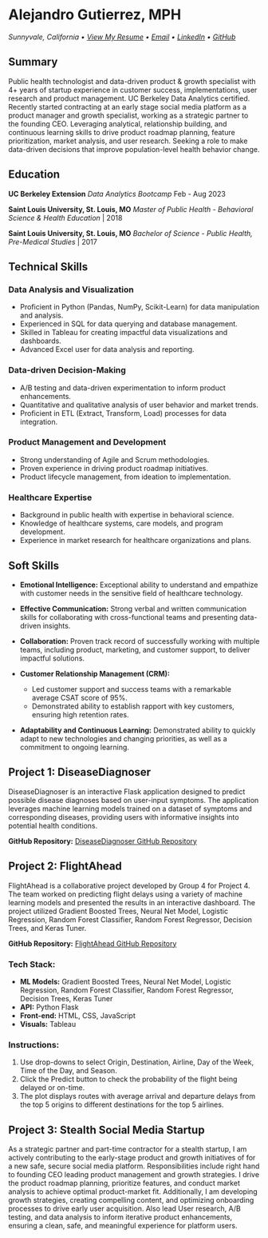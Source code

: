 # Alejandro Gutierrez, MPH
*Sunnyvale, California • [View My Resume](https://excellent-veil-e39.notion.site/Alejandro-Guti-rrez-MPH-7211c39b49ed4f35aca5db655010e974) • [Email](mailto:alej.fx.guti@gmail.com) • [LinkedIn](https://www.linkedin.com/in/alej-fx-gutierrez/) • [GitHub](https://github.com/alejfxguti)*

## Summary
Public health technologist and data-driven product & growth specialist with 4+ years of startup experience in customer success, implementations, user research and product management. UC Berkeley Data Analytics certified. Recently started contracting at an early stage social media platform as a product manager and growth specialist, working as a strategic partner to the founding CEO. Leveraging analytical, relationship building, and continuous learning skills to drive product roadmap planning, feature prioritization, market analysis, and user research. Seeking a role to make data-driven decisions that improve population-level health behavior change.

## Education
**UC Berkeley Extension**
*Data Analytics Bootcamp* Feb - Aug 2023

**Saint Louis University, St. Louis, MO**
*Master of Public Health - Behavioral Science & Health Education* | 2018

**Saint Louis University, St. Louis, MO**
*Bachelor of Science - Public Health, Pre-Medical Studies* | 2017

## Technical Skills

### Data Analysis and Visualization

- Proficient in Python (Pandas, NumPy, Scikit-Learn) for data manipulation and analysis.
- Experienced in SQL for data querying and database management.
- Skilled in Tableau for creating impactful data visualizations and dashboards.
- Advanced Excel user for data analysis and reporting.

### Data-driven Decision-Making

- A/B testing and data-driven experimentation to inform product enhancements.
- Quantitative and qualitative analysis of user behavior and market trends.
- Proficient in ETL (Extract, Transform, Load) processes for data integration.

### Product Management and Development

- Strong understanding of Agile and Scrum methodologies.
- Proven experience in driving product roadmap initiatives.
- Product lifecycle management, from ideation to implementation.

### Healthcare Expertise

- Background in public health with expertise in behavioral science.
- Knowledge of healthcare systems, care models, and program development.
- Experience in market research for healthcare organizations and plans.

## Soft Skills

- **Emotional Intelligence:** Exceptional ability to understand and empathize with customer needs in the sensitive field of healthcare technology.

- **Effective Communication:** Strong verbal and written communication skills for collaborating with cross-functional teams and presenting data-driven insights.

- **Collaboration:** Proven track record of successfully working with multiple teams, including product, marketing, and customer support, to deliver impactful solutions.

- **Customer Relationship Management (CRM):**
  - Led customer support and success teams with a remarkable average CSAT score of 95%.
  - Demonstrated ability to establish rapport with key customers, ensuring high retention rates.

- **Adaptability and Continuous Learning:** Demonstrated ability to quickly adapt to new technologies and changing priorities, as well as a commitment to ongoing learning.

## Project 1: DiseaseDiagnoser

DiseaseDiagnoser is an interactive Flask application designed to predict possible disease diagnoses based on user-input symptoms. The application leverages machine learning models trained on a dataset of symptoms and corresponding diseases, providing users with informative insights into potential health conditions.

**GitHub Repository:**
[DiseaseDiagnoser GitHub Repository](https://github.com/alejfxguti/DiseaseDiagnoser)

## Project 2: FlightAhead

FlightAhead is a collaborative project developed by Group 4 for Project 4. The team worked on predicting flight delays using a variety of machine learning models and presented the results in an interactive dashboard. The project utilized Gradient Boosted Trees, Neural Net Model, Logistic Regression, Random Forest Classifier, Random Forest Regressor, Decision Trees, and Keras Tuner.

**GitHub Repository:**
[FlightAhead GitHub Repository](https://github.com/shriparna/FlightAhead)

### Tech Stack:

- **ML Models:** Gradient Boosted Trees, Neural Net Model, Logistic Regression, Random Forest Classifier, Random Forest Regressor, Decision Trees, Keras Tuner
- **API:** Python Flask
- **Front-end:** HTML, CSS, JavaScript
- **Visuals:** Tableau

### Instructions:

1. Use drop-downs to select Origin, Destination, Airline, Day of the Week, Time of the Day, and Season.
2. Click the Predict button to check the probability of the flight being delayed or on-time.
3. The plot displays routes with average arrival and departure delays from the top 5 origins to different destinations for the top 5 airlines.

## Project 3: Stealth Social Media Startup

As a strategic partner and part-time contractor for a stealth startup, I am actively contributing to the early-stage product and growth initiatives of for a new safe, secure social media platform. Responsibilities include right hand to founding CEO leading product management and growth strategies. I drive the product roadmap planning, prioritize features, and conduct market analysis to achieve optimal product-market fit. Additionally, I am developing growth strategies, creating compelling content, and optimizing onboarding processes to drive early user acquisition. Also lead User research, A/B testing, and data analysis to inform iterative product enhancements, ensuring a clean, safe, and meaningful experience for platform users.

<!---
alejfxguti/alejfxguti is a ✨ special ✨ repository because its `README.md` (this file) appears on your GitHub profile.
You can click the Preview link to take a look at your changes.
--->
